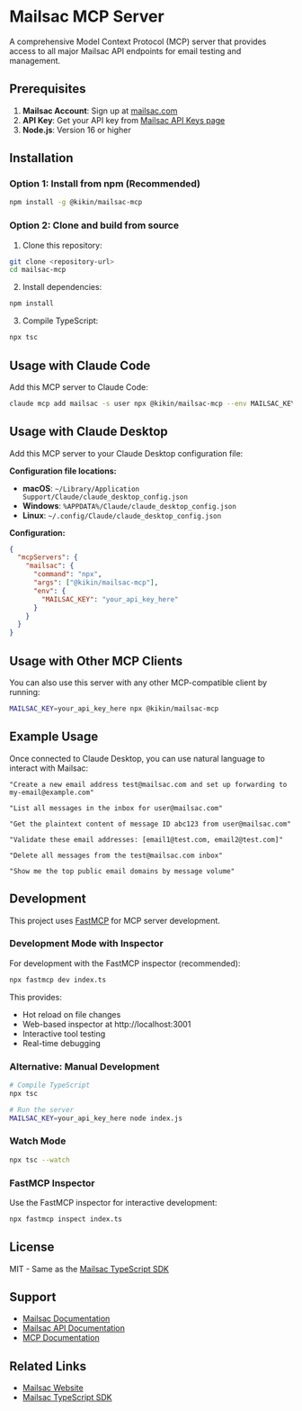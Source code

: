 # Mailsac MCP Server

A comprehensive Model Context Protocol (MCP) server that provides access to all major Mailsac API endpoints for email testing and management.

## Prerequisites

1. **Mailsac Account**: Sign up at [mailsac.com](https://mailsac.com)
2. **API Key**: Get your API key from [Mailsac API Keys page](https://mailsac.com/api-keys)
3. **Node.js**: Version 16 or higher

## Installation

### Option 1: Install from npm (Recommended)
```bash
npm install -g @kikin/mailsac-mcp
```

### Option 2: Clone and build from source
1. Clone this repository:
```bash
git clone <repository-url>
cd mailsac-mcp
```

2. Install dependencies:
```bash
npm install
```

3. Compile TypeScript:
```bash
npx tsc
```

## Usage with Claude Code

Add this MCP server to Claude Code:

```bash
claude mcp add mailsac -s user npx @kikin/mailsac-mcp --env MAILSAC_KEY=your_api_key_here
```

## Usage with Claude Desktop

Add this MCP server to your Claude Desktop configuration file:

**Configuration file locations:**
- **macOS**: `~/Library/Application Support/Claude/claude_desktop_config.json`
- **Windows**: `%APPDATA%/Claude/claude_desktop_config.json`
- **Linux**: `~/.config/Claude/claude_desktop_config.json`

**Configuration:**
```json
{
  "mcpServers": {
    "mailsac": {
      "command": "npx",
      "args": ["@kikin/mailsac-mcp"],
      "env": {
        "MAILSAC_KEY": "your_api_key_here"
      }
    }
  }
}
```

## Usage with Other MCP Clients

You can also use this server with any other MCP-compatible client by running:

```bash
MAILSAC_KEY=your_api_key_here npx @kikin/mailsac-mcp
```

## Example Usage

Once connected to Claude Desktop, you can use natural language to interact with Mailsac:

```
"Create a new email address test@mailsac.com and set up forwarding to my-email@example.com"

"List all messages in the inbox for user@mailsac.com"

"Get the plaintext content of message ID abc123 from user@mailsac.com"

"Validate these email addresses: [email1@test.com, email2@test.com]"

"Delete all messages from the test@mailsac.com inbox"

"Show me the top public email domains by message volume"
```

## Development

This project uses [FastMCP](https://github.com/jlowin/fastmcp) for MCP server development.

### Development Mode with Inspector
For development with the FastMCP inspector (recommended):
```bash
npx fastmcp dev index.ts
```

This provides:
- Hot reload on file changes
- Web-based inspector at http://localhost:3001
- Interactive tool testing
- Real-time debugging

### Alternative: Manual Development
```bash
# Compile TypeScript
npx tsc

# Run the server
MAILSAC_KEY=your_api_key_here node index.js
```

### Watch Mode
```bash
npx tsc --watch
```

### FastMCP Inspector
Use the FastMCP inspector for interactive development:
```bash
npx fastmcp inspect index.ts
```

## License

MIT - Same as the [Mailsac TypeScript SDK](https://github.com/mailsac/mailsac-typescript-api)

## Support

- [Mailsac Documentation](https://docs.mailsac.com)
- [Mailsac API Documentation](https://mailsac.com/docs/api)
- [MCP Documentation](https://modelcontextprotocol.io)

## Related Links

- [Mailsac Website](https://mailsac.com)
- [Mailsac TypeScript SDK](https://www.npmjs.com/package/@mailsac/api)